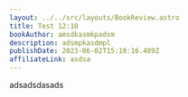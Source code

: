 ```yaml
---
layout: ../../src/layouts/BookReview.astro
title: Test 12:10
bookAuthor: amsdkasmkpadsm
description: adsmpkasdmpl
publishDate: 2023-06-02T15:10:16.489Z
affiliateLink: asdsa
---
```

a﻿dsadsdasads